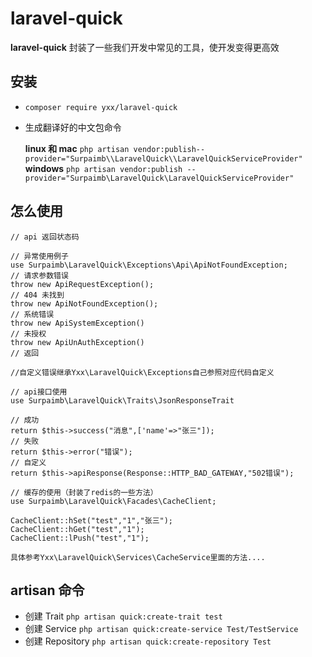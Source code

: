 # laravel-quick

**laravel-quick** 封装了一些我们开发中常见的工具，使开发变得更高效

## 安装
- `composer require yxx/laravel-quick`
- 生成翻译好的中文包命令 

    **linux 和 mac** `php artisan vendor:publish--provider="Surpaimb\\LaravelQuick\\LaravelQuickServiceProvider"`
    **windows** `php artisan vendor:publish --provider="Surpaimb\LaravelQuick\LaravelQuickServiceProvider"`
## 怎么使用
```$xslt
// api 返回状态码

// 异常使用例子
use Surpaimb\LaravelQuick\Exceptions\Api\ApiNotFoundException;
// 请求参数错误
throw new ApiRequestException();
// 404 未找到
throw new ApiNotFoundException();
// 系统错误
throw new ApiSystemException()
// 未授权
throw new ApiUnAuthException()
// 返回

//自定义错误继承Yxx\LaravelQuick\Exceptions自己参照对应代码自定义

// api接口使用
use Surpaimb\LaravelQuick\Traits\JsonResponseTrait

// 成功
return $this->success("消息",['name'=>"张三"]);
// 失败
return $this->error("错误");
// 自定义
return $this->apiResponse(Response::HTTP_BAD_GATEWAY,"502错误");

// 缓存的使用（封装了redis的一些方法）
use Surpaimb\LaravelQuick\Facades\CacheClient;

CacheClient::hSet("test","1","张三");
CacheClient::hGet("test","1");
CacheClient::lPush("test","1");

具体参考Yxx\LaravelQuick\Services\CacheService里面的方法....
```

## artisan 命令
- 创建 Trait `php artisan quick:create-trait test`
- 创建 Service  `php artisan quick:create-service Test/TestService`
- 创建 Repository `php artisan quick:create-repository Test`

